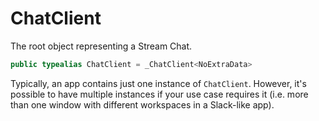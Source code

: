# ChatClient

The root object representing a Stream Chat.

``` swift
public typealias ChatClient = _ChatClient<NoExtraData>
```

Typically, an app contains just one instance of `ChatClient`. However, it's possible to have multiple instances if your use
case requires it (i.e. more than one window with different workspaces in a Slack-like app).

> 
